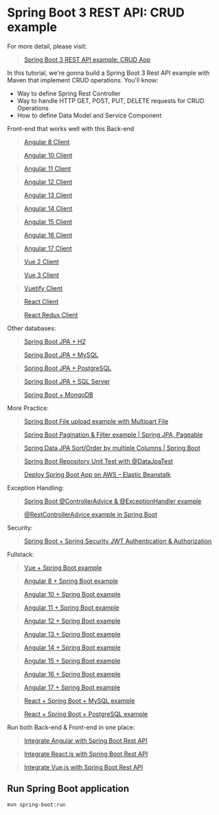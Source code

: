 # Spring Boot 3 REST API: CRUD example

For more detail, please visit:
> [Spring Boot 3 REST API example: CRUD App](https://www.bezkoder.com/spring-boot-3-rest-api/)

In this tutorial, we're gonna build a Spring Boot 3 Rest API example with Maven that implement CRUD operations. You'll know:
- Way to define Spring Rest Controller
- Way to handle HTTP GET, POST, PUT, DELETE requests for CRUD Operations
- How to define Data Model and Service Component

Front-end that works well with this Back-end
> [Angular 8 Client](https://www.bezkoder.com/angular-crud-app/)

> [Angular 10 Client](https://www.bezkoder.com/angular-10-crud-app/)

> [Angular 11 Client](https://www.bezkoder.com/angular-11-crud-app/)

> [Angular 12 Client](https://www.bezkoder.com/angular-12-crud-app/)

> [Angular 13 Client](https://www.bezkoder.com/angular-13-crud-example/)

> [Angular 14 Client](https://www.bezkoder.com/angular-14-crud-example/)

> [Angular 15 Client](https://www.bezkoder.com/angular-15-crud-example/)

> [Angular 16 Client](https://www.bezkoder.com/angular-16-crud-example/)

> [Angular 17 Client](https://www.bezkoder.com/angular-17-crud-example/)

> [Vue 2 Client](https://www.bezkoder.com/vue-js-crud-app/)

> [Vue 3 Client](https://www.bezkoder.com/vue-3-crud/)

> [Vuetify Client](https://www.bezkoder.com/vuetify-data-table-example/)

> [React Client](https://www.bezkoder.com/react-hooks-crud-axios-api/)

> [React Redux Client](https://www.bezkoder.com/redux-toolkit-crud-react-hooks/)

Other databases:
> [Spring Boot JPA + H2](https://www.bezkoder.com/spring-boot-jpa-h2-example/)

> [Spring Boot JPA + MySQL](https://www.bezkoder.com/spring-boot-jpa-crud-rest-api/)

> [Spring Boot JPA + PostgreSQL](https://www.bezkoder.com/spring-boot-postgresql-example/)

> [Spring Boot JPA + SQL Server](https://www.bezkoder.com/spring-boot-sql-server/)

> [Spring Boot + MongoDB](https://www.bezkoder.com/spring-boot-mongodb-crud/)

More Practice:
> [Spring Boot File upload example with Multipart File](https://www.bezkoder.com/spring-boot-file-upload/)

> [Spring Boot Pagination & Filter example | Spring JPA, Pageable](https://www.bezkoder.com/spring-boot-pagination-filter-jpa-pageable/)

> [Spring Data JPA Sort/Order by multiple Columns | Spring Boot](https://www.bezkoder.com/spring-data-sort-multiple-columns/)

> [Spring Boot Repository Unit Test with @DataJpaTest](https://www.bezkoder.com/spring-boot-unit-test-jpa-repo-datajpatest/)

> [Deploy Spring Boot App on AWS – Elastic Beanstalk](https://www.bezkoder.com/deploy-spring-boot-aws-eb/)

Exception Handling:
> [Spring Boot @ControllerAdvice & @ExceptionHandler example](https://www.bezkoder.com/spring-boot-controlleradvice-exceptionhandler/)

> [@RestControllerAdvice example in Spring Boot](https://www.bezkoder.com/spring-boot-restcontrolleradvice/)

Security:
> [Spring Boot + Spring Security JWT Authentication & Authorization](https://www.bezkoder.com/spring-boot-jwt-authentication/)

Fullstack:
> [Vue + Spring Boot example](https://www.bezkoder.com/spring-boot-vue-js-crud-example/)

> [Angular 8 + Spring Boot example](https://www.bezkoder.com/angular-spring-boot-crud/)

> [Angular 10 + Spring Boot example](https://www.bezkoder.com/angular-10-spring-boot-crud/)

> [Angular 11 + Spring Boot example](https://www.bezkoder.com/angular-11-spring-boot-crud/)

> [Angular 12 + Spring Boot example](https://www.bezkoder.com/angular-12-spring-boot-crud/)

> [Angular 13 + Spring Boot example](https://www.bezkoder.com/spring-boot-angular-13-crud/)

> [Angular 14 + Spring Boot example](https://www.bezkoder.com/spring-boot-angular-14-crud/)

> [Angular 15 + Spring Boot example](https://www.bezkoder.com/spring-boot-angular-15-crud/)

> [Angular 16 + Spring Boot example](https://www.bezkoder.com/spring-boot-angular-16-crud/)

> [Angular 17 + Spring Boot example](https://www.bezkoder.com/spring-boot-angular-17-crud/)

> [React + Spring Boot + MySQL example](https://www.bezkoder.com/react-spring-boot-crud/)

> [React + Spring Boot + PostgreSQL example](https://www.bezkoder.com/spring-boot-react-postgresql/)

Run both Back-end & Front-end in one place:
> [Integrate Angular with Spring Boot Rest API](https://www.bezkoder.com/integrate-angular-spring-boot/)

> [Integrate React.js with Spring Boot Rest API](https://www.bezkoder.com/integrate-reactjs-spring-boot/)

> [Integrate Vue.js with Spring Boot Rest API](https://www.bezkoder.com/integrate-vue-spring-boot/)

## Run Spring Boot application
```
mvn spring-boot:run
```

